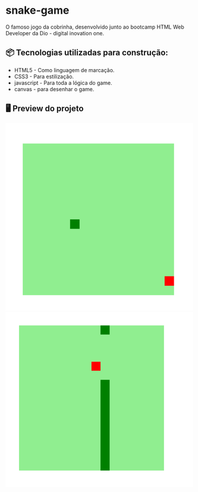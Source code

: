 # snake-game

O famoso jogo da cobrinha, desenvolvido junto ao bootcamp HTML Web Developer da Dio - digital inovation one.




## 📦 Tecnologias utilizadas para construção:

- HTML5 -  Como linguagem de marcação.
- CSS3  -  Para estilização. 
- javascript - Para toda a lógica do game.
- canvas - para desenhar o game.



## 🖥 Preview do projeto 

![](./img/snake1.png)
![](img/snake.png)

